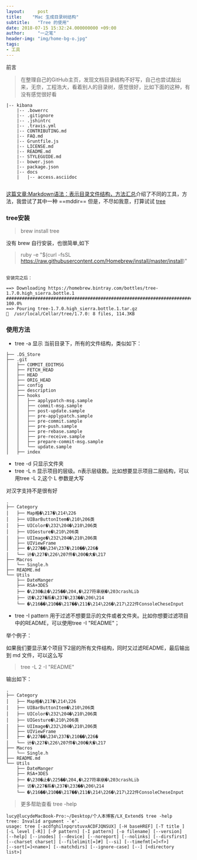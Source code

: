 ```yaml
---
layout:     post
title:    "Mac 生成目录树结构"
subtitle:   "Tree 的使用"
date: 2018-07-15 15:32:24.000000000 +09:00
author:     "一之笔"
header-img: "img/home-bg-o.jpg"
tags:
- 工具
---
```


前言
> 在整理自己的GitHub主页，发现文档目录结构不好写，自己也尝试敲出来，无奈，工程浩大，看着别人的目录树，感觉很好，比如下面的这种，有没有感觉很好看

```
|-- kibana
    |-- .bowerrc
    |-- .gitignore
    |-- .jshintrc
    |-- .travis.yml
    |-- CONTRIBUTING.md
    |-- FAQ.md
    |-- Gruntfile.js
    |-- LICENSE.md
    |-- README.md
    |-- STYLEGUIDE.md
    |-- bower.json
    |-- package.json
    |-- docs
    |   |-- access.asciidoc
    
```
[这篇文章:Markdown语法：表示目录文件结构，方法汇总](https://vimsky.com/article/3606.html)介绍了不同的工具，方法，我尝试了其中一种 ==mddir== 但是，不尽如我意，打算试试  [tree](http://mama.indstate.edu/users/ice/tree/)

### tree安装

> brew install tree

没有 brew  自行安装，也很简单,如下

> ruby -e "$(curl -fsSL https://raw.githubusercontent.com/Homebrew/install/master/install)"


```

安装完之后：

==> Downloading https://homebrew.bintray.com/bottles/tree-1.7.0.high_sierra.bottle.1
######################################################################## 100.0%
==> Pouring tree-1.7.0.high_sierra.bottle.1.tar.gz
🍺  /usr/local/Cellar/tree/1.7.0: 8 files, 114.3KB

```

### 使用方法

* tree -a 显示 当前目录下，所有的文件结构，类似如下：

```
├── .DS_Store
├── .git
│   ├── COMMIT_EDITMSG
│   ├── FETCH_HEAD
│   ├── HEAD
│   ├── ORIG_HEAD
│   ├── config
│   ├── description
│   ├── hooks
│   │   ├── applypatch-msg.sample
│   │   ├── commit-msg.sample
│   │   ├── post-update.sample
│   │   ├── pre-applypatch.sample
│   │   ├── pre-commit.sample
│   │   ├── pre-push.sample
│   │   ├── pre-rebase.sample
│   │   ├── pre-receive.sample
│   │   ├── prepare-commit-msg.sample
│   │   └── update.sample
│   ├── index

```
* tree -d 只显示文件夹
* tree -L n 显示项目的层级。n表示层级数。比如想要显示项目二层结构，可以用tree -L 2,这个 L 参数是大写

对汉字支持不是很有好

```
.
├── Category
│   ├── Map格�\217�\214\226
│   ├── UIBarButtonItem�\210\206类
│   ├── UIColor�\232\204�\210\206类
│   ├── UIGesture�\210\206类
│   ├── UIImage�\232\204�\210\206类
│   ├── UIViewFrame
│   ├── �\227��\234\237�\210��\226�
│   └── 计�\227�\226\207件�\200�大�\217
├── Macros
│   └── Single.h
├── README.md
└── Utils
    ├── DateManger
    ├── RSA+3DES
    ├── �\230�止�\225��\204,�\227符串崩�\203crashLib
    ├── 访�\227�系�\237�\233��\206\214
    └── �\216��\210��\217��\211�\214\226�\217\222件ConsoleCheseInput

```

* tree -I pattern 用于过滤不想要显示的文件或者文件夹。比如你想要过滤项目中的README，可以使用tree -I "README"；

举个例子：

如果我们要显示某个项目下2层的所有文件结构，同时又过滤README，最后输出到 md 文件，可以这么写

> tree -L 2 -I "README"

输出如下：

```
.
├── Category
│   ├── Map格�\217�\214\226
│   ├── UIBarButtonItem�\210\206类
│   ├── UIColor�\232\204�\210\206类
│   ├── UIGesture�\210\206类
│   ├── UIImage�\232\204�\210\206类
│   ├── UIViewFrame
│   ├── �\227��\234\237�\210��\226�
│   └── 计�\227�\226\207件�\200�大�\217
├── Macros
│   └── Single.h
├── README.md
└── Utils
    ├── DateManger
    ├── RSA+3DES
    ├── �\230�止�\225��\204,�\227符串崩�\203crashLib
    ├── 访�\227�系�\237�\233��\206\214
    └── �\216��\210��\217��\211�\214\226�\217\222件ConsoleCheseInput

```

> 更多帮助查看 tree -help

```
lucy@lucydeMacBook-Pro:~/Desktop/个人本博客/LX_Extend$ tree -help
tree: Invalid argument -`e'.
usage: tree [-acdfghilnpqrstuvxACDFJQNSUX] [-H baseHREF] [-T title ]
[-L level [-R]] [-P pattern] [-I pattern] [-o filename] [--version]
[--help] [--inodes] [--device] [--noreport] [--nolinks] [--dirsfirst]
[--charset charset] [--filelimit[=]#] [--si] [--timefmt[=]<f>]
[--sort[=]<name>] [--matchdirs] [--ignore-case] [--] [<directory list>]
```
